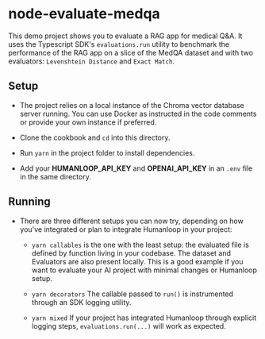 # node-evaluate-medqa

This demo project shows you to evaluate a RAG app for medical Q&A. It uses the Typescript SDK's `evaluations.run` utility to benchmark the performance of the RAG app on a slice of the MedQA dataset and with two evaluators: `Levenshtein Distance` and `Exact Match`.

## Setup

* The project relies on a local instance of the Chroma vector database server running. You can use Docker as instructed in the code comments or provide your own instance if preferred.

* Clone the cookbook and `cd` into this directory.

* Run `yarn` in the project folder to install dependencies.

* Add your **HUMANLOOP_API_KEY** and **OPENAI_API_KEY** in an `.env` file in the same directory.

## Running

* There are three different setups you can now try, depending on how you've integrated or plan to integrate Humanloop in your project:

  * `yarn callables` is the one with the least setup: the evaluated file is defined by function living in your codebase. The dataset and Evaluators are also present locally. This is a good example if you want to evaluate your AI project with minimal changes or Humanloop setup.

  * `yarn decorators` The callable passed to `run()` is instrumented through an SDK logging utility.

  * `yarn mixed` If your project has integrated Humanloop through explicit logging steps, `evaluations.run(...)` will work as expected.